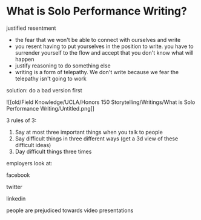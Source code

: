 # What is Solo Performance Writing?

justified resentment

- the fear that we won't be able to connect with ourselves and write
- you resent having to put yourselves in the position to write. you have to surrender yourself to the flow and accept that you don't know what will happen
- justify reasoning to do something else
- writing is a form of telepathy. We don't write because we fear the telepathy isn't going to work

solution: do a bad version first

![[old/Field Knowledge/UCLA/Honors 150 Storytelling/Writings/What is Solo Performance Writing/Untitled.png]]

3 rules of 3:

1. Say at most three important things when you talk to people
2. Say difficult things in three different ways (get a 3d view of these difficult ideas)
3. Day difficult things three times

employers look at:

facebook

twitter

linkedin

people are prejudiced towards video presentations